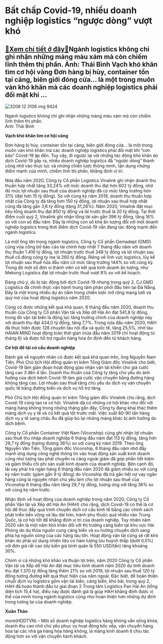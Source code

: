 Bất chấp Covid-19, nhiều doanh nghiệp logistics “ngược dòng” vượt khó
=====================================================================

[:gift:Xem chi tiết ở đây:gift:](https://hddtvn.com/bat-chap-covid-19-nhieu-doanh-nghiep-logistics-nguoc-dong-vuot-kho/)Ngành logistics không chỉ ghi nhận những mảng màu xám mà còn chiếm lĩnh thêm thị phần. Ảnh: Thái Bình Vạch khó khăn tìm cơ hội vàng Đơn hàng bị hủy, container tồn tại cảng, biên giới đóng cửa… là một trong muôn vàn khó khăn mà các doanh nghiệp logistics phải đối mặt khi …
--------------------------------------------------------------------------------------------------------------------------------------------------------------------------------------------------------------------------------------------------------------------------------





![3208 12 3106 img 9424](https://hddtvn.com/wp-content/uploads/2021/01/3208_12-_3106_IMG_9424.jpg "undefined")


Ngành logistics không chỉ ghi nhận những mảng màu xám mà còn chiếm lĩnh thêm thị phần.  
 Ảnh: Thái Bình



**Vạch khó khăn tìm cơ hội vàng**


Đơn hàng bị hủy, container tồn tại cảng, biên giới đóng cửa… là một trong muôn vàn khó khăn mà các doanh nghiệp logistics phải đối mặt khi “cơn bão” Covid-19 ập đến. Tuy vậy, đi ngược lại với những tác động khó khăn do dịch Covid-19 gây ra, nhiều doanh nghiệp logistics đã “ngược dòng” thành công nhờ vào thực lực và những chiến lược thông minh, tận dụng những điểm mạnh của mình, chiếm lĩnh thị phần, khẳng định vị trí.


Nửa đầu năm 2020, Công ty Cổ phần Logistics Vinalink ghi nhận doanh thu thuần hợp nhất tăng 33,24% với mức doanh thu đạt hơn 602 tỷ đồng, nhờ đó mức lợi nhuận sau thuế của doanh nghiệp đã có mức tăng trưởng hơn 31% (đạt hơn 15 tỷ đồng). So với cùng kỳ năm 2019, doanh thu thuần hợp nhất của Công ty đã tăng hơn 150 tỷ đồng, lợi nhuận sau thuế hợp nhất cũng đã tăng gần 3,6 tỷ đồng (tăng 31,28%). Năm 2020, Vinalink đặt mục tiêu tổng doanh thu đạt 850 tỷ đồng và lãi trước thuế là 20 tỷ đồng. Tại thời điểm cuối quý 2, Vinalink ghi nhận tổng tài sản gần 396 tỷ đồng, tăng 16% so với con số đầu năm. Đây là những con số khá ấn tượng đối với một doanh nghiệp logistics trong thời điểm dịch Covid-19 vẫn đang tác động mạnh đến ngành logistics.


Là một ông lớn trong ngành logistics, Công ty Cổ phần Gemadept (GMD) cũng vừa công bố báo cáo tài chính hợp nhất 7 tháng đầu năm với doanh thu thuần 1.416 tỷ đồng, lợi nhuận trước thuế 348 tỷ đồng và lợi nhuận sau thuế cổ đông công ty mẹ là 260 tỷ đồng. Riêng về lĩnh vực logistics, lũy kế lợi nhuận sau thuế nửa đầu năm có mức tăng trưởng 144% so với cùng kỳ. Trong đó một số đơn vị thành viên có kết quả kinh doanh ấn tượng, như Mekong Logistics đạt lợi nhuận trước thuế vượt 8% so với kế hoạch.


Đáng chú ý, dù bị tác động bởi dịch Covid-19 nhưng trong quý 2, CJ GMD Logistics đã chính thức vận hành trung tâm phân phối đầu tiên tại Đà Nẵng. Đây là một trong nhiều dự án nằm trong chiến lược mở rộng mạng lưới và quy mô của hoạt động logistics năm 2020.


Cũng có được những kết quả khả quan, 6 tháng đầu năm 2020, doanh thu thuần của Công ty Cổ phần Vận tải và Xếp dỡ Hải An đạt 541,8 tỷ đồng, trong đó vận tải biển là động lực tăng trưởng chính của doanh nghiệp này với doanh thu đạt 434,0 tỷ đồng, tăng 7,7%. Trong nửa đầu năm 2020, HAH đã thực hiện được 128 chuyến tàu nội địa và quốc tế, tăng 25,5%, nhờ tàu HAIAN MIND hoạt động toàn thời gian (nửa đầu năm 2019 chỉ hoạt động từ tháng 6) và được hỗ trợ nguồn hàng hóa ổn định đến từ khách hàng.


**Cơ hội để tái cơ cấu doanh nghiệp**


Đánh giá về nguyên nhân có được kết quả khả quan trên, ông Nguyễn Nam Tiến, Phó Chủ tịch Hội đồng quản trị kiêm Tổng Giám đốc Vinalink cho biết, Covid-19 làm gián đoạn hoạt động giao nhận vận tải khiến cho giá cước tăng cao 3 đến 4 lần. Doanh thu thuần của Công ty tăng chủ yếu do ảnh hưởng của dịch bệnh Covid-19 làm giá cước vận chuyển bằng đường hàng không tăng cao. Lợi nhuận sau thuế tăng chủ yếu do dịch vụ vận chuyển quốc tế bằng đường biển và dịch vụ hỗ trợ tăng.


Phó Chủ tịch Hội đồng quản trị kiêm Tổng giám đốc Vinalink cho rằng, dịch Covid-19 cũng tạo ra cơ hội. Vinalink đã có những cơ hội khác như đối với mảng hàng không trong những tháng gần đây, Công ty đang khai thác thêm mảng dịch vụ y tế và có kết quả tốt trước mắt. Việc xuất 80-90 tấn hàng dịch vụ y tế sang châu Âu đã giúp bù lại những mảng khác bị ảnh hưởng do dịch bệnh.


Công ty Cổ phần Container Việt Nam (Viconship) cũng ghi nhận lợi nhuận sau thuế thu nhập doanh nghiệp 6 tháng đầu năm đạt 113 tỷ đồng, tăng hơn 29,7 tỷ đồng (tương đương 36%) so với cùng kỳ năm 2019. Theo ông Nguyễn Văn Tiến, Tổng giám đốc Viconship, 6 tháng đầu năm nhờ đẩy mạnh ứng dụng công nghệ thông tin vào hoạt động sản xuất kinh doanh cũng như lượng tàu phải chuyển ra cảng ngoài giảm đã góp phần tiết kiệm và giảm thiểu chi phí sản xuất kinh doanh của doanh nghiệp. Bên cạnh đó, lãi vay phải trả ngân hàng 6 tháng đầu năm 2020 đã giảm nhiều so với cùng kỳ năm trước (giảm gần 9 tỷ đồng) do Viconship đã trả gần hết nợ vay ngân hàng cũng là nguyên nhân chủ yếu làm cho lợi nhuận sau thuế của Viconship 6 tháng đầu năm tăng 29,7 tỷ đồng, tương ứng với tăng 36% so với cùng kỳ năm trước.


Nhận định về hoạt động của doanh nghiệp trong năm 2020, Công ty Cổ phần Vận tải và Xếp dỡ Hải An (HAH) cho rằng, dịch Covid-19 có thể là cơ hội để thúc đẩy quá trình chuyển dịch cơ cấu kinh tế bằng các chính sách phát triển bền vững và lâu dài hơn, tránh phụ thuộc quá nhiều vào Trung Quốc, là cơ hội tốt để khẳng định vị trí của doanh nghiệp. Tuy nhiên năm 2020 vẫn là một năm khó khăn đối với thị trường cảng biển tại khu vực Hải Phòng do dư thừa nguồn cung cảng biển và xu hướng chuyển dịch sang phía hạ nguồn sông của các hãng tàu lớn. Hoạt động vận tải cũng sẽ rất khó khăn do phải sử dụng nhiên liệu có hàm lượng lưu huỳnh thấp (dưới 0,5%) với đơn giá rất cao (dự kiến giá bình quân là 550 USD/tấn) tăng khoảng 30%.


Chính vì cả những khó khăn và thuận lợi trên, năm 2020 Công ty Cổ phần Vận tải và Xếp dỡ Hải An đặt mục tiêu kinh doanh năm 2020 dự tính doanh thu đạt 1.370 tỷ đồng tăng thêm 21% so với 2019, lợi nhuận sau thuế 120 tỷ đồng tương đương kết quả thực hiện của năm ngoái. Đặc biệt, để hoàn thiện chuỗi dịch vụ logistics gồm vận tải biển, cảng biển, kho bãi, trong quý 2, HAH đã hoàn thành đầu tư giai đoạn 2 Trung tâm Logistics Pan Hải An (tổng diện tích 15,4 ha), điều này được đánh giá là giúp HAH khẳng định được vị thế của mình trong ngành logistics cũng như hoàn thiện hơn những dự định trong tương lai của doanh nghiệp.




**Xuân Thảo**



more(HDDTVN) – Một số doanh nghiệp logistics hàng không vẫn sống khỏe, doanh thu cao nhờ chủ yếu phục vụ hoạt động bốc xếp, vận chuyển hàng hóa tại các nhà ga hàng hóa hàng không, là mảng kinh doanh ít chịu tác động hơn so với vận chuyển hành khách.

